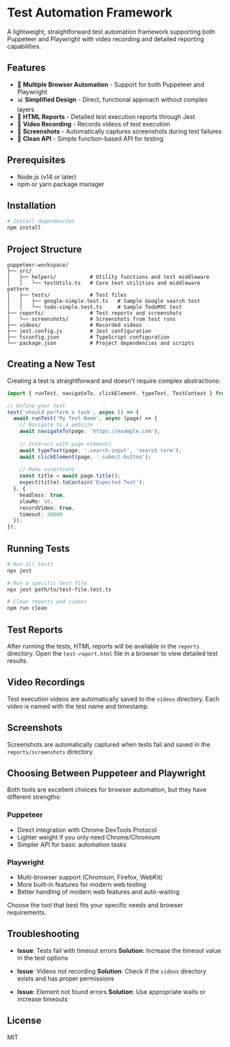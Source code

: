 # Test Automation Framework

A lightweight, straightforward test automation framework supporting both Puppeteer and Playwright with video recording and detailed reporting capabilities.

## Features

- 🔄 **Multiple Browser Automation** - Support for both Puppeteer and Playwright
- 📊 **Simplified Design** - Direct, functional approach without complex layers
- 📝 **HTML Reports** - Detailed test execution reports through Jest
- 🎥 **Video Recording** - Records videos of test execution
- 📸 **Screenshots** - Automatically captures screenshots during test failures
- 🏃 **Clean API** - Simple function-based API for testing

## Prerequisites

- Node.js (v14 or later)
- npm or yarn package manager

## Installation

```bash
# Install dependencies
npm install
```

## Project Structure

```
puppeteer-workspace/
├── src/
│   ├── helpers/           # Utility functions and test middleware
│   │   └── testUtils.ts   # Core test utilities and middleware pattern
│   ├── tests/             # Test files
│   │   ├── google-simple.test.ts   # Sample Google search test
│   │   └── todo-simple.test.ts     # Sample TodoMVC test
├── reports/               # Test reports and screenshots
│   └── screenshots/       # Screenshots from test runs
├── videos/                # Recorded videos
├── jest.config.js         # Jest configuration
├── tsconfig.json          # TypeScript configuration
└── package.json           # Project dependencies and scripts
```

## Creating a New Test

Creating a test is straightforward and doesn't require complex abstractions:

```typescript
import { runTest, navigateTo, clickElement, typeText, TestContext } from '../helpers/testUtils';

// Define your test
test('should perform a task', async () => {
  await runTest('My Test Name', async (page) => {
    // Navigate to a website
    await navigateTo(page, 'https://example.com');
    
    // Interact with page elements
    await typeText(page, '.search-input', 'search term');
    await clickElement(page, '.submit-button');
    
    // Make assertions
    const title = await page.title();
    expect(title).toContain('Expected Text');
  }, {
    headless: true,
    slowMo: 50,
    recordVideo: true,
    timeout: 30000
  });
});
```

## Running Tests

```bash
# Run all tests
npx jest

# Run a specific test file
npx jest path/to/test-file.test.ts

# Clean reports and videos
npm run clean
```

## Test Reports

After running the tests, HTML reports will be available in the `reports` directory. Open the `test-report.html` file in a browser to view detailed test results.

## Video Recordings

Test execution videos are automatically saved to the `videos` directory. Each video is named with the test name and timestamp.

## Screenshots

Screenshots are automatically captured when tests fail and saved in the `reports/screenshots` directory.

## Choosing Between Puppeteer and Playwright

Both tools are excellent choices for browser automation, but they have different strengths:

### Puppeteer
- Direct integration with Chrome DevTools Protocol
- Lighter weight if you only need Chrome/Chromium
- Simpler API for basic automation tasks

### Playwright
- Multi-browser support (Chromium, Firefox, WebKit)
- More built-in features for modern web testing
- Better handling of modern web features and auto-waiting

Choose the tool that best fits your specific needs and browser requirements.

## Troubleshooting

- **Issue**: Tests fail with timeout errors
  **Solution**: Increase the timeout value in the test options

- **Issue**: Videos not recording
  **Solution**: Check if the `videos` directory exists and has proper permissions

- **Issue**: Element not found errors
  **Solution**: Use appropriate waits or increase timeouts

## License

MIT 